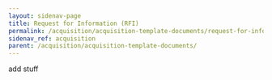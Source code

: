 ```yaml
---
layout: sidenav-page
title: Request for Information (RFI)
permalink: /acquisition/acquisition-template-documents/request-for-information/
sidenav_ref: acquisition
parent: /acquisition/acquisition-template-documents/
---
```


add stuff
